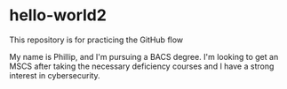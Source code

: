 # hello-world2
This repository is for practicing the GitHub flow 

My name is Phillip, and I'm pursuing a BACS degree. I'm looking to get an MSCS after taking the necessary deficiency courses and I have a strong interest in cybersecurity. 
